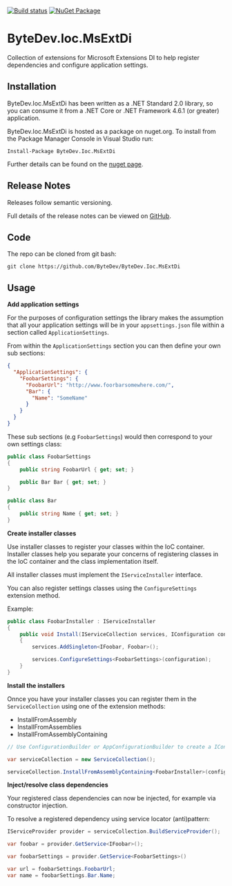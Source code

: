 [![Build status](https://ci.appveyor.com/api/projects/status/github/bytedev/ByteDev.Ioc.MsExtDi?branch=master&svg=true)](https://ci.appveyor.com/project/bytedev/ByteDev-Ioc-MsExtDi/branch/master)
[![NuGet Package](https://img.shields.io/nuget/v/ByteDev.Ioc.MsExtDi.svg)](https://www.nuget.org/packages/ByteDev.Ioc.MsExtDi)

# ByteDev.Ioc.MsExtDi

Collection of extensions for Microsoft Extensions DI to help register dependencies and configure application settings.

## Installation

ByteDev.Ioc.MsExtDi has been written as a .NET Standard 2.0 library, so you can consume it from a .NET Core or .NET Framework 4.6.1 (or greater) application.

ByteDev.Ioc.MsExtDi is hosted as a package on nuget.org.  To install from the Package Manager Console in Visual Studio run:

`Install-Package ByteDev.Ioc.MsExtDi`

Further details can be found on the [nuget page](https://www.nuget.org/packages/ByteDev.Ioc.MsExtDi/).

## Release Notes

Releases follow semantic versioning.

Full details of the release notes can be viewed on [GitHub](https://github.com/ByteDev/ByteDev.Ioc.MsExtDi/blob/master/docs/RELEASE-NOTES.md).

## Code

The repo can be cloned from git bash:

`git clone https://github.com/ByteDev/ByteDev.Ioc.MsExtDi`

## Usage

**Add application settings**

For the purposes of configuration settings the library makes the assumption that all your application settings will be in your `appsettings.json` file within a section called `ApplicationSettings`.

From within the `ApplicationSettings` section you can then define your own sub sections:

```json
{
  "ApplicationSettings": {
    "FoobarSettings": {
      "FoobarUrl": "http://www.foorbarsomewhere.com/",
      "Bar": {
        "Name": "SomeName"
      }
    }
  }
}
```

These sub sections (e.g `FoobarSettings`) would then correspond to your own settings class:

```csharp
public class FoobarSettings
{
    public string FoobarUrl { get; set; }

    public Bar Bar { get; set; }
}

public class Bar
{
    public string Name { get; set; }
}
```

**Create installer classes**

Use installer classes to register your classes within the IoC container.  Installer classes help you separate your concerns of registering classes in the IoC container and the class implementation itself.

All installer classes must implement the `IServiceInstaller` interface.

You can also register settings classes using the `ConfigureSettings` extension method.

Example:

```csharp
public class FoobarInstaller : IServiceInstaller
{
    public void Install(IServiceCollection services, IConfiguration configuration)
    {
        services.AddSingleton<IFoobar, Foobar>();

        services.ConfigureSettings<FoobarSettings>(configuration);
    }
}
```

**Install the installers**

Onnce you have your installer classes you can register them in the `ServiceCollection` using one of the extension methods:

- InstallFromAssembly
- InstallFromAssemblies
- InstallFromAssemblyContaining<T>

```csharp
// Use ConfigurationBuilder or AppConfigurationBuilder to create a IConfiguration

var serviceCollection = new ServiceCollection();

serviceCollection.InstallFromAssemblyContaining<FoobarInstaller>(configuration);
```

**Inject/resolve class dependencies**

Your registered class dependencies can now be injected, for example via constructor injection.

To resolve a registered dependency using service locator (anti)pattern:

```csharp
IServiceProvider provider = serviceCollection.BuildServiceProvider();

var foobar = provider.GetService<IFoobar>();

var foobarSettings = provider.GetService<FoobarSettings>()

var url = foobarSettings.FoobarUrl;
var name = foobarSettings.Bar.Name;
```

